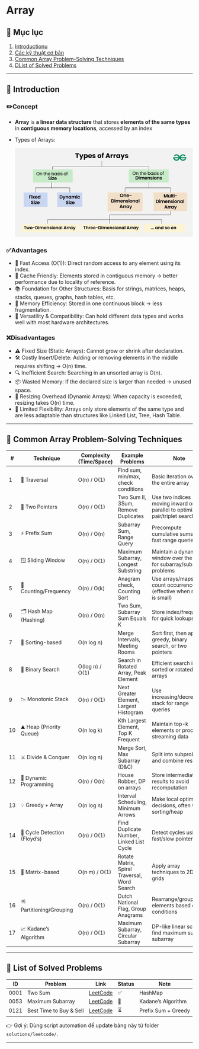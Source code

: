 # Array

## 📑 Mục lục

1. [Introductionu](#Introduction)
2. [Các kỹ thuật cơ bản](#-các-kỹ-thuật-cơ-bản)
3. [Common Array Problem-Solving Techniques](#-Common-Array-Problem-Solving-Techniques)
4. [DList of Solved Problems](#-list-of-Solved-Problems)

---

## 📖 Introduction

### ✏️Concept

- **Array** is **a linear data structure** that stores **elements of the same types** in **contiguous memory locations**, accessed by an index
- Types of Arrays:

  ![alt text](Types-of-Arrays.webp)

### ✅Advantages

- 🚀 Fast Access (O(1)): Direct random access to any element using its index.
- 🧠 Cache Friendly: Elements stored in contiguous memory → better performance due to locality of reference.
- 📚 Foundation for Other Structures: Basis for strings, matrices, heaps, stacks, queues, graphs, hash tables, etc.
- 💾 Memory Efficiency: Stored in one continuous block → less fragmentation.
- 🔧 Versatility & Compatibility: Can hold different data types and works well with most hardware architectures.

### ❌Disadvantages

- ⚠️ Fixed Size (Static Arrays): Cannot grow or shrink after declaration.
- 🛠️ Costly Insert/Delete: Adding or removing elements in the middle requires shifting → O(n) time.
- 🔍 Inefficient Search: Searching in an unsorted array is O(n).
- 📦 Wasted Memory: If the declared size is larger than needed → unused space.
- 🔄 Resizing Overhead (Dynamic Arrays): When capacity is exceeded, resizing takes O(n) time.
- 🎯 Limited Flexibility: Arrays only store elements of the same type and are less adaptable than structures like Linked List, Tree, Hash Table.

---

## 🔑 Common Array Problem-Solving Techniques

| #   | **Technique**                | **Complexity (Time/Space)** | **Example Problems**                         | **Note**                                                                  |
| --- | ---------------------------- | --------------------------- | -------------------------------------------- | ------------------------------------------------------------------------- |
| 1   | 👣 Traversal                 | O(n) / O(1)                 | Find sum, min/max, check conditions          | Basic iteration over the entire array                                     |
| 2   | 🎯 Two Pointers              | O(n) / O(1)                 | Two Sum II, 3Sum, Remove Duplicates          | Use two indices moving inward or parallel to optimize pair/triplet search |
| 3   | ⚡ Prefix Sum                | O(n) / O(n)                 | Subarray Sum, Range Query                    | Precompute cumulative sums for fast range queries                         |
| 4   | 🪟 Sliding Window            | O(n) / O(1)                 | Maximum Subarray, Longest Substring          | Maintain a dynamic window over the array for subarray/substring problems  |
| 5   | 🔢 Counting/Frequency        | O(n) / O(k)                 | Anagram check, Counting Sort                 | Use arrays/maps to count occurrences (effective when range is small)      |
| 6   | 🗂 Hash Map (Hashing)         | O(n) / O(n)                 | Two Sum, Subarray Sum Equals K               | Store index/frequency for quick lookups                                   |
| 7   | 🔀 Sorting-based             | O(n log n)                  | Merge Intervals, Meeting Rooms               | Sort first, then apply greedy, binary search, or two pointers             |
| 8   | 📏 Binary Search             | O(log n) / O(1)             | Search in Rotated Array, Peak Element        | Efficient search in sorted or rotated arrays                              |
| 9   | 📉 Monotonic Stack           | O(n) / O(1)                 | Next Greater Element, Largest Histogram      | Use increasing/decreasing stack for range queries                         |
| 10  | ⛰ Heap (Priority Queue)      | O(n log k)                  | Kth Largest Element, Top K Frequent          | Maintain top-k elements or process streaming data                         |
| 11  | ⚔ Divide & Conquer           | O(n log n)                  | Merge Sort, Max Subarray (D&C)               | Split into subproblems and combine results                                |
| 12  | 🔁 Dynamic Programming       | O(n) / O(n)                 | House Robber, DP on arrays                   | Store intermediate results to avoid recomputation                         |
| 13  | 💡 Greedy + Array            | O(n log n)                  | Interval Scheduling, Minimum Arrows          | Make local optimal decisions, often with sorting/heap                     |
| 14  | 🔄 Cycle Detection (Floyd’s) | O(n) / O(1)                 | Find Duplicate Number, Linked List Cycle     | Detect cycles using fast/slow pointers                                    |
| 15  | 🧩 Matrix-based              | O(n·m) / O(1)               | Rotate Matrix, Spiral Traversal, Word Search | Apply array techniques to 2D grids                                        |
| 16  | 🪅 Partitioning/Grouping     | O(n) / O(1)                 | Dutch National Flag, Group Anagrams          | Rearrange/group elements based on conditions                              |
| 17  | 📈 Kadane’s Algorithm        | O(n) / O(1)                 | Maximum Subarray, Circular Subarray          | DP-like linear scan to find maximum sum subarray                          |

---

## 📂 List of Solved Problems

| ID   | Problem                 | Link                                                                 | Status | Note                |
| ---- | ----------------------- | -------------------------------------------------------------------- | ------ | ------------------- |
| 0001 | Two Sum                 | [LeetCode](https://leetcode.com/problems/two-sum/)                   | ✅     | HashMap             |
| 0053 | Maximum Subarray        | [LeetCode](https://leetcode.com/problems/maximum-subarray/)          | 🚧     | Kadane’s Algorithm  |
| 0121 | Best Time to Buy & Sell | [LeetCode](https://leetcode.com/problems/best-time-to-buy-and-sell/) | ⏳     | Prefix Sum + Greedy |

👉 Gợi ý: Dùng script automation để update bảng này từ folder `solutions/leetcode/`.

---

